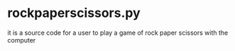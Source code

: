 # rockpaperscissors.py
it is  a source code for a user to play a game of rock paper scissors with the computer
